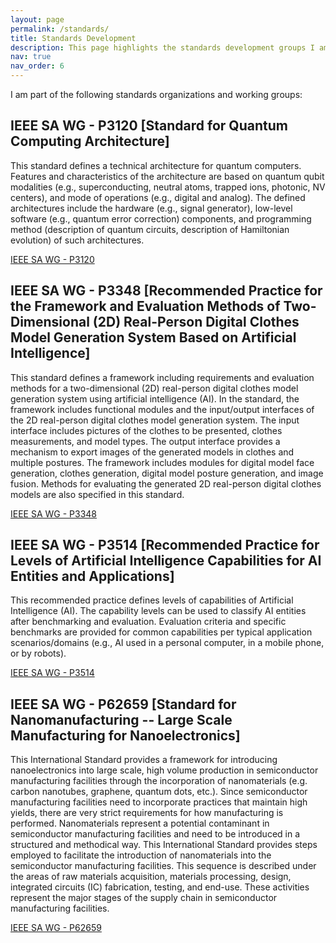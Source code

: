 ```yaml
---
layout: page
permalink: /standards/
title: Standards Development
description: This page highlights the standards development groups I am a part of, showcasing the collaborative efforts involved in creating and refining industry standards.
nav: true
nav_order: 6
---
```


I am part of the following standards organizations and working groups:

## IEEE SA WG - P3120 [Standard for Quantum Computing Architecture]

This standard defines a technical architecture for quantum computers. Features and characteristics of the architecture are based on quantum qubit modalities (e.g., superconducting, neutral atoms, trapped ions, photonic, NV centers), and mode of operations (e.g., digital and analog). The defined architectures include the hardware (e.g., signal generator), low-level software (e.g., quantum error correction) components, and programming method (description of quantum circuits, description of Hamiltonian evolution) of such architectures.

[IEEE SA WG - P3120](https://standards.ieee.org/ieee/3120/11359/)

## IEEE SA WG - P3348 [Recommended Practice for the Framework and Evaluation Methods of Two-Dimensional (2D) Real-Person Digital Clothes Model Generation System Based on Artificial Intelligence]

This standard defines a framework including requirements and evaluation methods for a two-dimensional (2D) real-person digital clothes model generation system using artificial intelligence (AI). In the standard, the framework includes functional modules and the input/output interfaces of the 2D real-person digital clothes model generation system. The input interface includes pictures of the clothes to be presented, clothes measurements, and model types. The output interface provides a mechanism to export images of the generated models in clothes and multiple postures. The framework includes modules for digital model face generation, clothes generation, digital model posture generation, and image fusion. Methods for evaluating the generated 2D real-person digital clothes models are also specified in this standard.

[IEEE SA WG - P3348](https://standards.ieee.org/ieee/3348/11180/)

## IEEE SA WG - P3514 [Recommended Practice for Levels of Artificial Intelligence Capabilities for AI Entities and Applications]

This recommended practice defines levels of capabilities of Artificial Intelligence (AI). The capability levels can be used to classify AI entities after benchmarking and evaluation. Evaluation criteria and specific benchmarks are provided for common capabilities per typical application scenarios/domains (e.g., AI used in a personal computer, in a mobile phone, or by robots).

[IEEE SA WG - P3514](https://standards.ieee.org/ieee/3514/11739/)

## IEEE SA WG - P62659 [Standard for Nanomanufacturing -- Large Scale Manufacturing for Nanoelectronics]

This International Standard provides a framework for introducing nanoelectronics into large scale, high volume production in semiconductor manufacturing facilities through the incorporation of nanomaterials (e.g. carbon nanotubes, graphene, quantum dots, etc.). Since semiconductor manufacturing facilities need to incorporate practices that maintain high yields, there are very strict requirements for how manufacturing is performed. Nanomaterials represent a potential contaminant in semiconductor manufacturing facilities and need to be introduced in a structured and methodical way. This International Standard provides steps employed to facilitate the introduction of nanomaterials into the semiconductor manufacturing facilities. This sequence is described under the areas of raw materials acquisition, materials processing, design, integrated circuits (IC) fabrication, testing, and end-use. These activities represent the major stages of the supply chain in semiconductor manufacturing facilities.

[IEEE SA WG - P62659](https://standards.ieee.org/ieee/62659/11082/)
